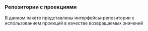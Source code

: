 <h3>Репозитории с проекциями</h3>

В данном пакете представлены интерфейсы-репозитории с использованием
проекций в качестве возвращаемых значений